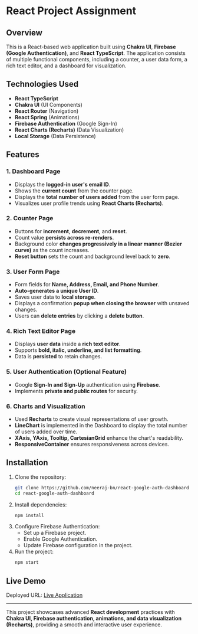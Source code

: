 # React Project Assignment

## Overview
This is a React-based web application built using **Chakra UI**, **Firebase (Google Authentication)**, and **React TypeScript**. The application consists of multiple functional components, including a counter, a user data form, a rich text editor, and a dashboard for visualization.

## Technologies Used
- **React TypeScript**
- **Chakra UI** (UI Components)
- **React Router** (Navigation)
- **React Spring** (Animations)
- **Firebase Authentication** (Google Sign-In)
- **React Charts (Recharts)** (Data Visualization)
- **Local Storage** (Data Persistence)

## Features

### 1. Dashboard Page
- Displays the **logged-in user's email ID**.
- Shows the **current count** from the counter page.
- Displays the **total number of users added** from the user form page.
- Visualizes user profile trends using **React Charts (Recharts)**.

### 2. Counter Page
- Buttons for **increment**, **decrement**, and **reset**.
- Count value **persists across re-renders**.
- Background color **changes progressively in a linear manner (Bezier curve)** as the count increases.
- **Reset button** sets the count and background level back to **zero**.

### 3. User Form Page
- Form fields for **Name, Address, Email, and Phone Number**.
- **Auto-generates a unique User ID**.
- Saves user data to **local storage**.
- Displays a confirmation **popup when closing the browser** with unsaved changes.
- Users can **delete entries** by clicking a **delete button**.

### 4. Rich Text Editor Page
- Displays **user data** inside a **rich text editor**.
- Supports **bold, italic, underline, and list formatting**.
- Data is **persisted** to retain changes.

### 5. User Authentication (Optional Feature)
- Google **Sign-In and Sign-Up** authentication using **Firebase**.
- Implements **private and public routes** for security.

### 6. Charts and Visualization
- Used **Recharts** to create visual representations of user growth.
- **LineChart** is implemented in the Dashboard to display the total number of users added over time.
- **XAxis, YAxis, Tooltip, CartesianGrid** enhance the chart's readability.
- **ResponsiveContainer** ensures responsiveness across devices.

## Installation
1. Clone the repository:
   ```sh
   git clone https://github.com/neeraj-bn/react-google-auth-dashboard
   cd react-google-auth-dashboard
   ```
2. Install dependencies:
   ```sh
   npm install
   ```
3. Configure Firebase Authentication:
   - Set up a Firebase project.
   - Enable Google Authentication.
   - Update Firebase configuration in the project.
4. Run the project:
   ```sh
   npm start
   ```


## Live Demo
Deployed URL: [Live Application](https://react-gauth-project.netlify.app/)

---
This project showcases advanced **React development** practices with **Chakra UI, Firebase authentication, animations, and data visualization (Recharts)**, providing a smooth and interactive user experience.
